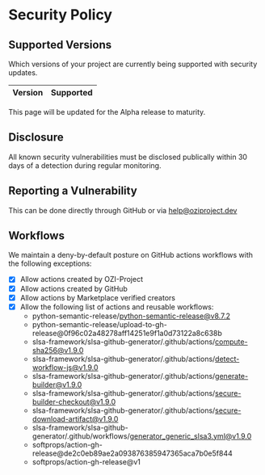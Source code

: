 # Security Policy

## Supported Versions

Which versions of your project are
currently being supported with security updates.

| Version | Supported          |
| ------- | ------------------ |

This page will be updated for the Alpha release to maturity.

## Disclosure

All known security vulnerabilities must be disclosed publically within 30 days of a detection during regular monitoring.

## Reporting a Vulnerability

This can be done directly through GitHub or via help@oziproject.dev

## Workflows

We maintain a deny-by-default posture on GitHub actions workflows with the following exceptions:
- [x] Allow actions created by OZI-Project
- [x] Allow actions created by GitHub
- [x] Allow actions by Marketplace verified creators
- [x] Allow the following list of actions and reusable workflows:
  - python-semantic-release/python-semantic-release@v8.7.2
  - python-semantic-release/upload-to-gh-release@0f96c02a48278aff14251e9f1a0d73122a8c638b
  - slsa-framework/slsa-github-generator/.github/actions/compute-sha256@v1.9.0
  - slsa-framework/slsa-github-generator/.github/actions/detect-workflow-js@v1.9.0
  - slsa-framework/slsa-github-generator/.github/actions/generate-builder@v1.9.0
  - slsa-framework/slsa-github-generator/.github/actions/secure-builder-checkout@v1.9.0
  - slsa-framework/slsa-github-generator/.github/actions/secure-download-artifact@v1.9.0
  - slsa-framework/slsa-github-generator/.github/workflows/generator_generic_slsa3.yml@v1.9.0
  - softprops/action-gh-release@de2c0eb89ae2a093876385947365aca7b0e5f844
  - softprops/action-gh-release@v1

